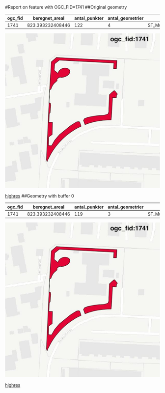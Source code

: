 #Report on feature with OGC_FID=1741
##Original geometry



| ogc_fid |  beregnet_areal  | antal_punkter | antal_geometrier |      type       |
|---------|------------------|---------------|------------------|-----------------|
|    1741 | 823.393232408446 |           122 |                4 | ST_MultiPolygon|
![geom](../images/1741_invalid.jpg)


[highres](https://raw.githubusercontent.com/Septima/herlev/master/images/1741_invalid.jpg)
##Geometry with buffer 0



| ogc_fid |  beregnet_areal  | antal_punkter | antal_geometrier |      type       |
|---------|------------------|---------------|------------------|-----------------|
|    1741 | 823.393232408446 |           119 |                3 | ST_MultiPolygon|
![geom](../images/1741_buffer0.jpg)


[highres](https://raw.githubusercontent.com/Septima/herlev/master/images/1741_buffer0_highres.jpg)

